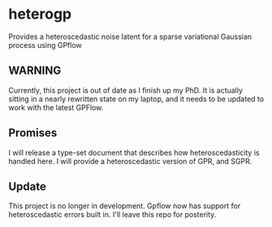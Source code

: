 # heterogp
Provides a heteroscedastic noise latent for a sparse variational Gaussian process using GPflow

## WARNING
Currently, this project is out of date as I finish up my PhD. 
It is actually sitting in a nearly rewritten state on my laptop, and it needs to be updated to work with the latest GPFlow.

## Promises
I will release a type-set document that describes how heteroscedasticity is handled here.
I will provide a heteroscedastic version of GPR, and SGPR.

## Update

This project is no longer in development. Gpflow now has support for heteroscedastic errors built in. I'll leave this repo for posterity.
